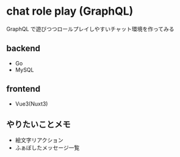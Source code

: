 # chat role play (GraphQL)

GraphQL で遊びつつロールプレイしやすいチャット環境を作ってみる

## backend

- Go
- MySQL

## frontend

- Vue3(Nuxt3)

## やりたいことメモ

- 絵文字リアクション
- ふぁぼしたメッセージ一覧
